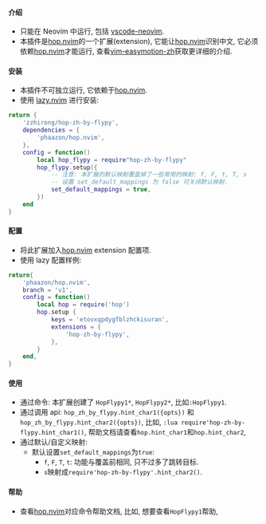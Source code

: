 #### 介绍
- 只能在 Neovim 中运行, 包括 [vscode-neovim](https://github.com/vscode-neovim/vscode-neovim).
- 本插件是[hop.nvim](https://github.com/phaazon/hop.nvim)的一个扩展(extension), 它能让[hop.nvim](https://github.com/phaazon/hop.nvim)识别中文, 它必须依赖[hop.nvim](https://github.com/phaazon/hop.nvim)才能运行, 查看[vim-easymotion-zh](https://github.com/zzhirong/vim-easymotion-zh)获取更详细的介绍.


#### 安装
- 本插件不可独立运行, 它依赖于[hop.nvim](https://github.com/phaazon/hop.nvim).
- 使用 [lazy.nvim](https://github.com/folke/lazy.nvim) 进行安装:
```lua
return {
    'zzhirong/hop-zh-by-flypy',
    dependencies = {
        'phaazon/hop.nvim',
    },
    config = function()
        local hop_flypy = require"hop-zh-by-flypy"
        hop_flypy.setup({
            -- 注意: 本扩展的默认映射覆盖掉了一些常用的映射: f, F, t, T, s
            -- 设置 set_default_mappings 为 false 可关闭默认映射.
            set_default_mappings = true,
        })
    end
}
```

#### 配置
- 将此扩展加入[hop.nvim](https://github.com/phaazon/hop.nvim) extension 配置项.
- 使用 lazy 配置样例:
```lua
return{
    'phaazon/hop.nvim',
    branch = 'v1',
    config = function()
        local hop = require('hop')
        hop.setup {
            keys = 'etovxqpdygfblzhckisuran',
            extensions = {
                'hop-zh-by-flypy',
            },
        }
    end,
}
```

#### 使用
- 通过命令: 本扩展创建了 `HopFlypy1*`, `HopFlypy2*`, 比如`:HopFlypy1`.
- 通过调用 api: `hop_zh_by_flypy.hint_char1({opts})` 和 `hop_zh_by_flypy.hint_char2({opts})`, 比如, `:lua require'hop-zh-by-flypy.hint_char1()`, 帮助文档请查看`hop.hint_char1`和`hop.hint_char2`, 
- 通过默认/自定义映射:
    - 默认设置`set_default_mappings`为`true`:
        - `f`, `F`, `T`, `t`: 功能与覆盖前相同, 只不过多了跳转目标.
        - `s`映射成`require'hop-zh-by-flypy'.hint_char2()`.

#### 帮助
- 查看[hop.nvim](https://github.com/phaazon/hop.nvim)对应命令帮助文档, 比如, 想要查看`HopFlypy1`帮助, 

